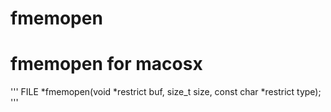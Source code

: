# fmemopen

fmemopen for macosx
===================

'''
FILE *fmemopen(void *restrict buf, size_t size, const char *restrict type);
'''
